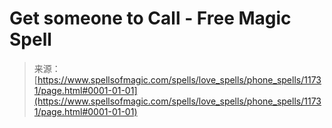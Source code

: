 <!--yml
category: 未分类
date: 2024-06-12 18:49:08
-->

# Get someone to Call - Free Magic Spell

> 来源：[https://www.spellsofmagic.com/spells/love_spells/phone_spells/11731/page.html#0001-01-01](https://www.spellsofmagic.com/spells/love_spells/phone_spells/11731/page.html#0001-01-01)